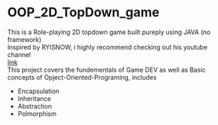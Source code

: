 <h1> OOP_2D_TopDown_game</h1>

<p> This is a Role-playing 2D topdown game built pureply using JAVA (no framework)<br>Inspired by RYISNOW, i highly recommend checking out his youtube channel<br>
<a href="https://www.youtube.com/@RyiSnow">link</a> 
  <br> This project covers the fundementals of Game DEV as well as Basic concepts of Opject-Oriented-Programing, includes
</p>
<ul> 
<li>Encapsulation</li>
  <li>Inheritance</li>
  <li>Abstraction</li>
  <li>Polmorphism</li>
</ul>
